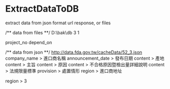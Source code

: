 # ExtractDataToDB 

extract data from json format url response, or files

/** data from files **/
<csvData>
  <uploadFolder>D:\bak\db</uploadFolder>
  <extractThread>3</extractThread>
  <skipLine>1</skipLine>
  
  <column>project_no</column>
  <column>depend_on</column>
</csvData>

/** data from json **/
<jsonData>
  <sourceURL>http://data.fda.gov.tw/cacheData/52_3.json</sourceURL>
  <column>company_name > 進口商名稱</column>
  <column>announcement_date > 發布日期</column>
  <column>content > 產地</column>
  <column>content > 主旨</column>
  <column>content > 原因</column>
  <column>content > 不合格原因暨檢出量詳細說明</column>
  <column>content > 法規限量標準</column>
  <column>provision > 處置情形</column>
  <column>region > 進口商地址</column>
  
  <subString>region > 3</subString>
</jsonData>
